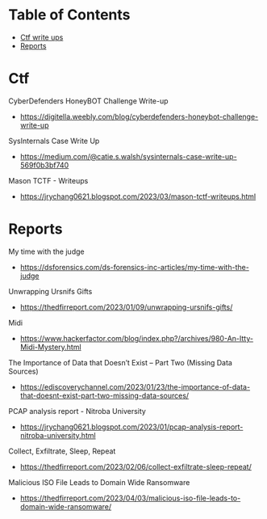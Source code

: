 # Table of Contents

- [Ctf write ups](#ctf)
- [Reports](#reports)

# Ctf

CyberDefenders HoneyBOT Challenge Write-up
- https://digitella.weebly.com/blog/cyberdefenders-honeybot-challenge-write-up


SysInternals Case Write Up
- https://medium.com/@catie.s.walsh/sysinternals-case-write-up-569f0b3bf740

Mason TCTF - Writeups
- https://jrychang0621.blogspot.com/2023/03/mason-tctf-writeups.html

# Reports

My time with the judge
- https://dsforensics.com/ds-forensics-inc-articles/my-time-with-the-judge

Unwrapping Ursnifs Gifts
- https://thedfirreport.com/2023/01/09/unwrapping-ursnifs-gifts/

Midi
- https://www.hackerfactor.com/blog/index.php?/archives/980-An-Itty-Midi-Mystery.html

The Importance of Data that Doesn’t Exist – Part Two (Missing Data Sources)
- https://ediscoverychannel.com/2023/01/23/the-importance-of-data-that-doesnt-exist-part-two-missing-data-sources/

PCAP analysis report - Nitroba University
- https://jrychang0621.blogspot.com/2023/01/pcap-analysis-report-nitroba-university.html

Collect, Exfiltrate, Sleep, Repeat
- https://thedfirreport.com/2023/02/06/collect-exfiltrate-sleep-repeat/

Malicious ISO File Leads to Domain Wide Ransomware
- https://thedfirreport.com/2023/04/03/malicious-iso-file-leads-to-domain-wide-ransomware/
